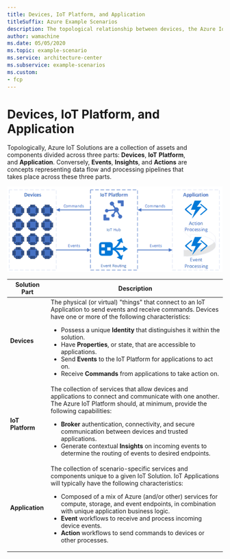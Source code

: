```yaml
---
title: Devices, IoT Platform, and Application
titleSuffix: Azure Example Scenarios
description: The topological relationship between devices, the Azure IoT Platform, and an application.
author: wamachine
ms.date: 05/05/2020
ms.topic: example-scenario
ms.service: architecture-center
ms.subservice: example-scenarios
ms.custom:
- fcp
---
```


# Devices, IoT Platform, and Application

Topologically, Azure IoT Solutions are a collection of assets and
components divided across
three parts: **Devices**, **IoT** **Platform**,
and **Application**. Conversely, **Events**, **Insights**,
and **Actions** are concepts representing data flow and processing
pipelines that takes place across these three parts. 


![A diagram showing the relationship between devices, the Azure IoT Platform, and an application](media/devices-platform-application.png)

<table>
<thead>
    <tr>
        <th>Solution Part</th>
        <th>Description</th>
    </tr>
</thead>
<tbody>
    <tr>
        <td><b>Devices</b></td>
        <td>The physical (or virtual) "things" that connect to an IoT Application to send events and receive commands. Devices have one or more of the following characteristics:<br>
            <ul>
                <li>Possess a unique <b>Identity</b> that distinguishes it within the solution.</li>
                <li>Have <b>Properties</b>, or state, that are accessible to applications.</li>
                <li>Send <b>Events</b> to the IoT Platform for applications to act on.</li>
                <li>Receive <b>Commands</b> from applications to take action on.</li>
            </ul>
        </td>
    </tr>
    <tr>
        <td><b>IoT Platform</b></td>
        <td>The collection of services that allow devices and applications to connect and communicate with one another.  The Azure IoT Platform should, at minimum, provide the following capabilities:
            <ul>
                <li><b>Broker</b> authentication, connectivity, and secure communication between devices and trusted applications. </li>
                <li>Generate contextual <b>Insights</b> on incoming events to determine the routing of events to desired endpoints.</li>
            </ul>
        </td>
    </tr>
    <tr>
        <td><b>Application</b></td>
        <td>The collection of scenario-specific services and components unique to a given IoT Solution. IoT Applications will typically have the following characteristics: 
            <ul>
                <li>Composed of a mix of Azure (and/or other) services for compute, storage, and event endpoints, in combination with unique application business logic.</li>
                <li><b>Event</b> workflows to receive and process incoming device events. </li>
                <li><b>Action</b> workflows to send commands to devices or other processes. </li>
            </ul>
        </td>        
    </tr>
</tbody>
</table>

